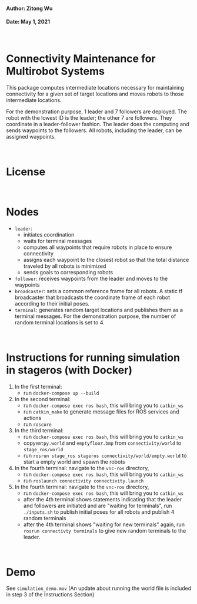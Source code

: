#### Author: Zitong Wu
#### Date: May 1, 2021

<br >

# Connectivity Maintenance for Multirobot Systems
This package computes intermediate locations necessary for maintaining connectivity for a given set of target locations and moves robots to those intermediate locations.

For the demonstration purpose, 1 leader and 7 followers are deployed. The robot with the lowest ID is the leader; the other 7 are followers. They coordinate in a leader-follower fashion. The leader does the computing and sends waypoints to the followers. All robots, including the leader, can be assigned waypoints. 

<br >

# License

<br >

# Nodes
* `leader`: 
   * initiates coordination
   * waits for terminal messages
   * computes all waypoints that require robots in place to ensure connectivity
   * assigns each waypoint to the closest robot so that the total distance traveled by all robots is minimized 
   * sends goals to corresponding robots
* `follower`: receives waypoints from the leader and moves to the waypoints
* `broadcaster`: sets a common reference frame for all robots. A static tf broadcaster that broadcasts the coordinate frame of each robot according to their initial poses. 
* `terminal`: generates random target locations and publishes them as a terminal messages. For the demonstration purpose, the number of random terminal
locations is set to 4.

<br >

# Instructions for running simulation in stageros (with Docker)
1. In the first terminal: 
   * run `docker-compose up --build`
2. In the second terminal:
   * run `docker-compose exec ros bash`, this will bring you to `catkin_ws`
   * run `catkin_make` to generate message files for ROS services and actions
   * run `roscore`
3. In the third terminal: 
   * run `docker-compose exec ros bash`, this will bring you to `catkin_ws` 
   * copy`emtpy.world` and `emptyfloor.bmp` from `connectivity/world` to `stage_ros/world`
   * run `rosrun stage_ros stageros connectivity/world/empty.world` to start a empty world and spawn the robots
4. In the fourth terminal: navigate to the `vnc-ros` directory,
   * run `docker-compose exec ros bash`, this will bring you to `catkin_ws` 
   * run `roslaunch connectivity connectivity.launch`
5. In the fourth terminal: navigate to the `vnc-ros` directory,
   * run `docker-compose exec ros bash`, this will bring you to `catkin_ws`
   * after the 4th terminal shows statements indicating that the leader and followers are initiated and are "waiting for terminals", run `./inputs.sh` to publish initial poses for all robots and publish 4 random terminals
   * after the 4th terminal shows "waiting for new terminals" again, run `rosrun connectivty terminals` to give new random terminals to the leader. 

<br >

# Demo
See `simulation_demo.mov` (An update about running the world file is included in step 3 of the Instructions Section)